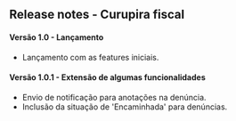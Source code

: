 ## Release notes - Curupira fiscal

#### Versão 1.0 - Lançamento
- Lançamento com as features iniciais.

#### Versão 1.0.1 - Extensão de algumas funcionalidades
- Envio de notificação para anotações na denúncia.
- Inclusão da situação de 'Encaminhada' para denúncias.
